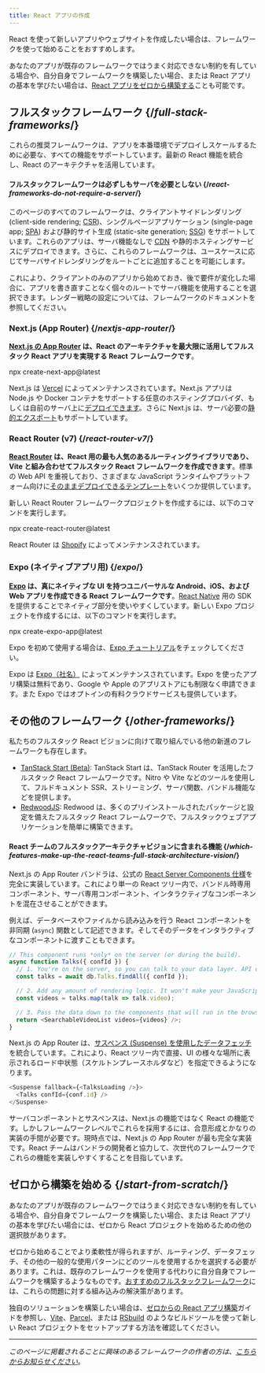 ```yaml
---
title: React アプリの作成
---
```


<Intro>

React を使って新しいアプリやウェブサイトを作成したい場合は、フレームワークを使って始めることをおすすめします。

</Intro>

あなたのアプリが既存のフレームワークではうまく対応できない制約を有している場合や、自分自身でフレームワークを構築したい場合、または React アプリの基本を学びたい場合は、[React アプリをゼロから構築する](/learn/build-a-react-app-from-scratch)ことも可能です。

## フルスタックフレームワーク {/*full-stack-frameworks*/}

これらの推奨フレームワークは、アプリを本番環境でデプロイしスケールするために必要な、すべての機能をサポートしています。最新の React 機能を統合し、React のアーキテクチャを活用しています。

<Note>

#### フルスタックフレームワークは必ずしもサーバを必要としない {/*react-frameworks-do-not-require-a-server*/}

このページのすべてのフレームワークは、クライアントサイドレンダリング (client-side rendering; [CSR](https://developer.mozilla.org/en-US/docs/Glossary/CSR))、シングルページアプリケーション (single-page app; [SPA](https://developer.mozilla.org/en-US/docs/Glossary/SPA)) および静的サイト生成 (static-site generation; [SSG](https://developer.mozilla.org/en-US/docs/Glossary/SSG)) をサポートしています。これらのアプリは、サーバ機能なしで [CDN](https://developer.mozilla.org/en-US/docs/Glossary/CDN) や静的ホスティングサービスにデプロイできます。さらに、これらのフレームワークは、ユースケースに応じてサーバサイドレンダリングをルートごとに追加することを可能にします。

これにより、クライアントのみのアプリから始めておき、後で要件が変化した場合に、アプリを書き直すことなく個々のルートでサーバ機能を使用することを選択できます。レンダー戦略の設定については、フレームワークのドキュメントを参照してください。

</Note>

### Next.js (App Router) {/*nextjs-app-router*/}

**[Next.js の App Router](https://nextjs.org/docs) は、React のアーキテクチャを最大限に活用してフルスタック React アプリを実現する React フレームワークです**。

<TerminalBlock>
npx create-next-app@latest
</TerminalBlock>

Next.js は [Vercel](https://vercel.com/) によってメンテナンスされています。Next.js アプリは Node.js や Docker コンテナをサポートする任意のホスティングプロバイダ、もしくは自前のサーバ上に[デプロイできます](https://nextjs.org/docs/app/building-your-application/deploying)。さらに Next.js は、サーバ必要の[静的エクスポート](https://nextjs.org/docs/app/building-your-application/deploying/static-exports)もサポートしています。

### React Router (v7) {/*react-router-v7*/}

**[React Router](https://reactrouter.com/start/framework/installation) は、React 用の最も人気のあるルーティングライブラリであり、Vite と組み合わせてフルスタック React フレームワークを作成できます**。標準の Web API を重視しており、さまざまな JavaScript ランタイムやプラットフォーム向けに[そのままデプロイできるテンプレート](https://github.com/remix-run/react-router-templates)をいくつか提供しています。

新しい React Router フレームワークプロジェクトを作成するには、以下のコマンドを実行します。

<TerminalBlock>
npx create-react-router@latest
</TerminalBlock>

React Router は [Shopify](https://www.shopify.com) によってメンテナンスされています。

### Expo (ネイティブアプリ用) {/*expo*/}

**[Expo](https://expo.dev/) は、真にネイティブな UI を持つユニバーサルな Android、iOS、および Web アプリを作成できる React フレームワークです**。[React Native](https://reactnative.dev/) 用の SDK を提供することでネイティブ部分を使いやすくしています。新しい Expo プロジェクトを作成するには、以下のコマンドを実行します。

<TerminalBlock>
npx create-expo-app@latest
</TerminalBlock>

Expo を初めて使用する場合は、[Expo チュートリアル](https://docs.expo.dev/tutorial/introduction/)をチェックしてください。

Expo は [Expo（社名）](https://expo.dev/about) によってメンテナンスされています。Expo を使ったアプリ構築は無料であり、Google や Apple のアプリストアにも制限なく申請できます。また Expo ではオプトインの有料クラウドサービスも提供しています。


## その他のフレームワーク {/*other-frameworks*/}

私たちのフルスタック React ビジョンに向けて取り組んでいる他の新進のフレームワークも存在します。

- [TanStack Start (Beta)](https://tanstack.com/): TanStack Start は、TanStack Router を活用したフルスタック React フレームワークです。Nitro や Vite などのツールを使用して、フルドキュメント SSR、ストリーミング、サーバ関数、バンドル機能などを提供します。
- [RedwoodJS](https://redwoodjs.com/): Redwood は、多くのプリインストールされたパッケージと設定を備えたフルスタック React フレームワークで、フルスタックウェブアプリケーションを簡単に構築できます。

<DeepDive>

#### React チームのフルスタックアーキテクチャビジョンに含まれる機能 {/*which-features-make-up-the-react-teams-full-stack-architecture-vision*/}

Next.js の App Router バンドラは、公式の [React Server Components 仕様](https://github.com/reactjs/rfcs/blob/main/text/0188-server-components.md)を完全に実装しています。これにより単一の React ツリー内で、バンドル時専用コンポーネント、サーバ専用コンポーネント、インタラクティブなコンポーネントを混在させることができます。

例えば、データベースやファイルから読み込みを行う React コンポーネントを非同期 (`async`) 関数として記述できます。そしてそのデータをインタラクティブなコンポーネントに渡すこともできます。

```js
// This component runs *only* on the server (or during the build).
async function Talks({ confId }) {
  // 1. You're on the server, so you can talk to your data layer. API endpoint not required.
  const talks = await db.Talks.findAll({ confId });

  // 2. Add any amount of rendering logic. It won't make your JavaScript bundle larger.
  const videos = talks.map(talk => talk.video);

  // 3. Pass the data down to the components that will run in the browser.
  return <SearchableVideoList videos={videos} />;
}
```

Next.js の App Router は、[サスペンス (Suspense) を使用したデータフェッチ](/blog/2022/03/29/react-v18#suspense-in-data-frameworks)を統合しています。これにより、React ツリー内で直接、UI の様々な場所に表示されるロード中状態（スケルトンプレースホルダなど）を指定できるようになります。

```js
<Suspense fallback={<TalksLoading />}>
  <Talks confId={conf.id} />
</Suspense>
```

サーバコンポーネントとサスペンスは、Next.js の機能ではなく React の機能です。しかしフレームワークレベルでこれらを採用するには、合意形成とかなりの実装の手間が必要です。現時点では、Next.js の App Router が最も完全な実装です。React チームはバンドラの開発者と協力して、次世代のフレームワークでこれらの機能を実装しやすくすることを目指しています。

</DeepDive>

## ゼロから構築を始める {/*start-from-scratch*/}

あなたのアプリが既存のフレームワークではうまく対応できない制約を有している場合や、自分自身でフレームワークを構築したい場合、または React アプリの基本を学びたい場合には、ゼロから React プロジェクトを始めるための他の選択肢があります。

ゼロから始めることでより柔軟性が得られますが、ルーティング、データフェッチ、その他の一般的な使用パターンにどのツールを使用するかを選択する必要があります。これは、既存のフレームワークを使用する代わりに自分自身でフレームワークを構築するようなものです。[おすすめのフルスタックフレームワーク](#full-stack-frameworks)には、これらの問題に対する組み込みの解決策があります。

独自のソリューションを構築したい場合は、[ゼロからの React アプリ構築](/learn/build-a-react-app-from-scratch)ガイドを参照し、[Vite](https://vite.dev/)、[Parcel](https://parceljs.org/)、または [RSbuild](https://rsbuild.dev/) のようなビルドツールを使って新しい React プロジェクトをセットアップする方法を確認してください。

-----

_このページに掲載されることに興味のあるフレームワークの作者の方は、[こちらからお知らせください](https://github.com/reactjs/react.dev/issues/new?assignees=&labels=type%3A+framework&projects=&template=3-framework.yml&title=%5BFramework%5D%3A+)_。

